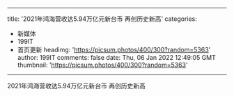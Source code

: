 
---
title: '2021年鸿海营收达5.94万亿元新台币 再创历史新高'
categories: 
 - 新媒体
 - 199IT
 - 首页更新
headimg: 'https://picsum.photos/400/300?random=5363'
author: 199IT
comments: false
date: Thu, 06 Jan 2022 12:49:05 GMT
thumbnail: 'https://picsum.photos/400/300?random=5363'
---

<div>   
2021年鸿海营收达5.94万亿元新台币 再创历史新高  
</div>
            